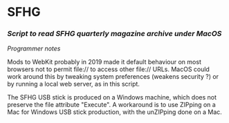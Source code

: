 # SFHG
### *Script to read SFHG quarterly magazine archive under MacOS*

*Programmer notes*

Mods to WebKit probably in 2019 made it default behaviour on most browsers not to permit file:// to access other file:// URLs.   MacOS could work around this by tweaking system preferences (weakens security ?) or by running a local web server, as in this script.

The SFHG USB stick is produced on a Windows machine, which does not preserve the file attribute "Execute".   A workaround is to use ZIPping on a Mac for Windows USB stick production, with the unZIPping done on a Mac.
